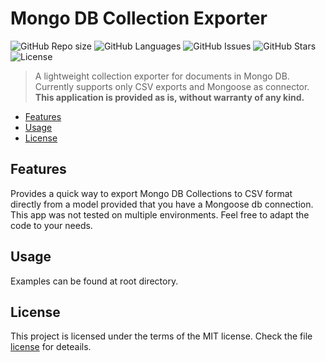 # Mongo DB Collection Exporter
![GitHub Repo size](https://img.shields.io/github/repo-size/bardsnight/mongo-collection-exporter?style=flat-square)
![GitHub Languages](https://img.shields.io/github/languages/count/bardsnight/mongo-collection-exporter?style=flat-square)
![GitHub Issues](https://img.shields.io/github/issues/bardsnight/mongo-collection-exporter?style=flat-square)
![GitHub Stars](https://img.shields.io/github/stars/bardsnight/mongo-collection-exporter?style=flat-square)
![License](https://img.shields.io/github/license/bardsnight/mongo-collection-exporter?style=flat-square)
> A lightweight collection exporter for documents in Mongo DB. <br>
> Currently supports only CSV exports and Mongoose as connector.<br>
> <strong>This application is provided as is, without warranty of any kind.</strong>
 
<!--ts-->
   * [Features](#Features)
   * [Usage](#Usage)
   * [License](#License)   
<!--te-->

## Features
Provides a quick way to export Mongo DB Collections to CSV format directly from a model provided that you have a Mongoose db connection.<br>
This app was not tested on multiple environments. Feel free to adapt the code to your needs.

## Usage
Examples can be found at root directory.


## License
This project is licensed under the terms of the MIT license. Check the file [license](LICENSE) for deteails.